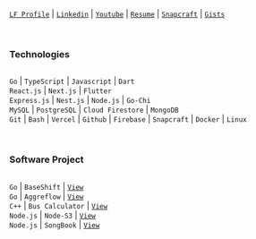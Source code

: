 [`LF Profile`](https://openprofile.dev/profile/kentlouisetonino) |  [`Linkedin`](https://www.linkedin.com/in/kentlouisetonino) | [`Youtube`](https://www.youtube.com/@kentlouisetonino) | [`Resume`](https://drive.google.com/file/d/1D1ZFMrfAA-dcuUJ9oHkQIJcBV1JNRW4w/view?usp=sharing) | [`Snapcraft`](https://snapcraft.io/publisher/kentlouisetonino) | [`Gists`](https://gist.github.com/kentlouisetonino)

<br />

### Technologies
##
``Go`` | ``TypeScript`` | ``Javascript`` | ``Dart`` <br />
``React.js`` | ``Next.js`` | ``Flutter`` <br />
``Express.js`` | ``Nest.js`` | ``Node.js`` | ``Go-Chi`` <br /> 
``MySQL`` | ``PostgreSQL`` | ``Cloud Firestore`` | ``MongoDB`` <br />
``Git`` | ``Bash`` | ``Vercel`` | ``Github`` | ``Firebase`` | ``Snapcraft`` | ``Docker`` | ``Linux``

<br />

### Software Project
##
``Go`` | ``BaseShift`` | [`View`](https://github.com/kentlouisetonino/baseshift) <br />
``Go`` | ``Aggreflow`` | [`View`](https://github.com/kentlouisetonino/aggreflow) <br />
``C++`` | ``Bus Calculator`` | [`View`](https://github.com/kentlouisetonino/bus-calculator) <br />
``Node.js`` | ``Node-S3`` | [`View`](https://github.com/kentlouisetonino/node-s3) <br />
``Node.js`` | ``SongBook`` | [`View`](https://github.com/kentlouisetonino/songbook) <br />
